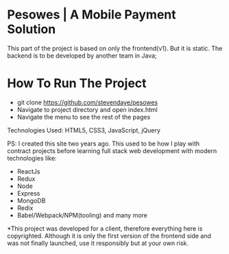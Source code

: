 # Pesowes | A Mobile Payment Solution

This part of the project is based on only the frontend(v1). But it is static. The backend is to be developed by another team in Java;

# How To Run The Project
- git clone https://github.com/stevendaye/pesowes
- Navigate to project directory and open index.html
- Navigate the menu to see the rest of the pages

Technologies Used: HTML5, CSS3, JavaScript, jQuery

PS: I created this site two years ago. This used to be how I play with contract projects before learning full stack web development with modern technologies like:
 - ReactJs
 - Redux
 - Node
 - Express
 - MongoDB
 - Redix
 - Babel/Webpack/NPM(tooling) and many more
 
 *This project was developed for a client, therefore everything here is copyrighted. Although it is only the first version of the frontend side and was not finally launched, use it responsibly but at your own risk.
